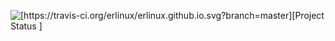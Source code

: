 ![[https://travis-ci.org/erlinux/erlinux.github.io.svg?branch=master][Project Status ]](https://travis-ci.org/erlinux/erlinux.github.io.svg?branch=master)
